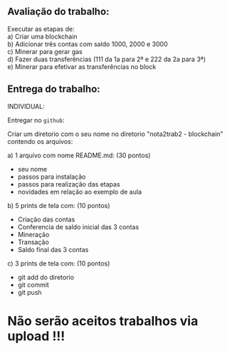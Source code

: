 ## Avaliação do trabalho: 

 
Executar as etapas de:  
a) Criar uma blockchain  
b) Adicionar três contas com saldo 1000, 2000 e 3000  
c) Minerar para gerar gas  
d) Fazer duas transferências (111 da 1a para 2ª e 222 da 2a para 3ª)  
e) Minerar para efetivar as transferências no block  



## Entrega do trabalho:

INDIVIDUAL:   

Entregar no `github`:

Criar um diretorio com o seu nome no diretorio "nota2trab2 - blockchain" contendo os arquivos:  

a) 1 arquivo com nome README.md:    (30 pontos)
- seu nome   
- passos para instalação  
- passos para realização das etapas  
- novidades em relação ao exemplo de aula


b) 5 prints de tela com:       (10 pontos)
- Criação das contas  
- Conferencia de saldo inicial das 3 contas  
- Mineração  
- Transação  
- Saldo final das 3 contas  


c) 3 prints de tela com:     (10 pontos)   
- git add do diretorio
- git commit  
- git push   


# Não serão aceitos trabalhos via upload !!!